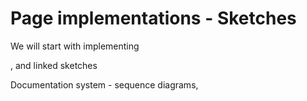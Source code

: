# Page implementations - Sketches

We will start with implementing 

, and linked sketches

Documentation system - sequence diagrams, 

